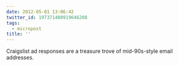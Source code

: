 ```yaml
---
date: 2012-05-01 13:06:42
twitter_id: 197371480919646208
tags:
  - micropost
title: ''
---
```


Craigslist ad responses are a treasure trove of mid-90s-style email addresses.

